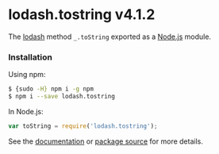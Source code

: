 # lodash.tostring v4.1.2

The [lodash](https://lodash.com/) method `_.toString` exported as a [Node.js](https://nodejs.org/) module.

###  Installation

Using npm:
```bash
$ {sudo -H} npm i -g npm
$ npm i --save lodash.tostring
```

In Node.js:
```js
var toString = require('lodash.tostring');
```

See the [documentation](https://lodash.com/docs#toString) or [package source](https://github.com/lodash/lodash/blob/4.1.2-npm-packages/lodash.tostring) for more details.
